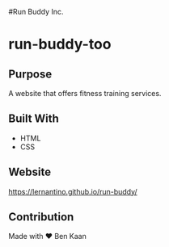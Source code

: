 #Run Buddy Inc.

# run-buddy-too

## Purpose
A website that offers fitness training services.

## Built With

* HTML
* CSS

## Website
https://lernantino.github.io/run-buddy/

## Contribution
Made with ❤️ Ben Kaan
